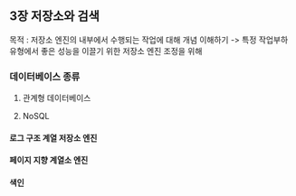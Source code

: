 ## 3장 저장소와 검색 

목적 : 저장소 엔진의 내부에서 수행되는 작업에 대해 개념 이해하기 -> 특정 작업부하 유형에서 좋은 성능을 이끌기 위한 저장소 엔진 조정을 위해 


### 데이터베이스 종류 
1. 관계형 데이터베이스 

2. NoSQL 

#### 로그 구조 계열 저장소 엔진 

#### 페이지 지향 계열소 엔진 

#### 색인 

